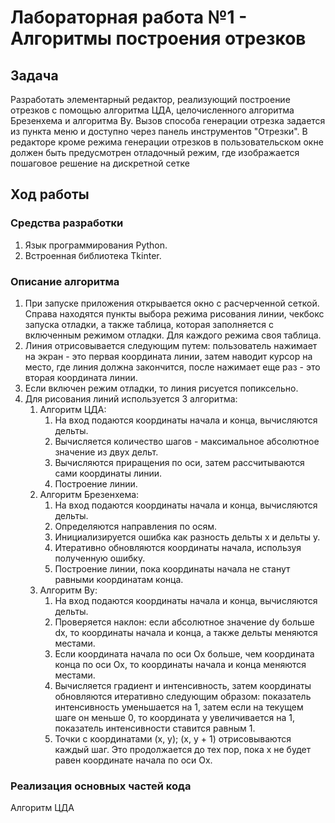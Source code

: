 # Лабораторная работа №1 - Алгоритмы построения отрезков

## Задача
Разработать элементарный редактор, реализующий построение отрезков с помощью алгоритма ЦДА, целочисленного алгоритма Брезенхема и алгоритма Ву. Вызов способа генерации отрезка задается из пункта меню и доступно через панель инструментов "Отрезки". В редакторе кроме режима генерации отрезков в пользовательском окне должен быть предусмотрен отладочный режим, где изображается пошаговое решение на дискретной сетке


## Ход работы

### Средства разработки
1. Язык программирования Python.
2. Встроенная библиотека Tkinter.

### Описание алгоритма
1. При запуске приложения открывается окно с расчерченной сеткой. Справа находятся пункты выбора режима рисования линии, чекбокс запуска отладки, а также таблица, которая заполняется с включенным режимом отладки. Для каждого режима своя таблица.
2. Линия отрисовывается следующим путем: пользователь нажимает на экран - это первая координата линии, затем наводит курсор на место, где линия должна закончится, после нажимает еще раз - это вторая координата линии.
3. Если включен режим отладки, то линия рисуется попиксельно.
4. Для рисования линий используется 3 алгоритма:
    1. Алгоритм ЦДА:
        1. На вход подаются координаты начала и конца, вычисляются дельты.
        2. Вычисляется количество шагов - максимальное абсолютное значение из двух дельт.
        3. Вычисляются приращения по оси, затем рассчитываются сами координаты линии.
        4. Построение линии.
    2. Алгоритм Брезенхема:
        1. На вход подаются координаты начала и конца, вычисляются дельты.
        2. Определяются направления по осям.
        3. Инициализируется ошибка как разность дельты х и дельты у.
        4. Итеративно обновляются координаты начала, используя полученную ошибку.
        5. Построение линии, пока координаты начала не станут равными координатам конца.
    3. Алгоритм Ву:
        1. На вход подаются координаты начала и конца, вычисляются дельты.
        2. Проверяется наклон: если абсолютное значение dy больше dx, то координаты начала и конца, а также дельты меняются местами.
        3. Если  координата начала по оси Ox больше, чем координата конца по оси Ox, то координаты начала и конца меняются местами.
        4. Вычисляется градиент и интенсивность, затем координаты обновляются итеративно следующим образом: показатель интенсивность уменьшается на 1, затем если на текущем шаге он меньше 0, то координата y увеличивается на 1, показатель интенсивности ставится равным 1.
        5. Точки с координатами (x, y); (x, y + 1) отрисовываются каждый шаг. Это продолжается до тех пор, пока x не будет равен координате начала по оси Ox.

### Реализация основных частей кода
Алгоритм ЦДА

